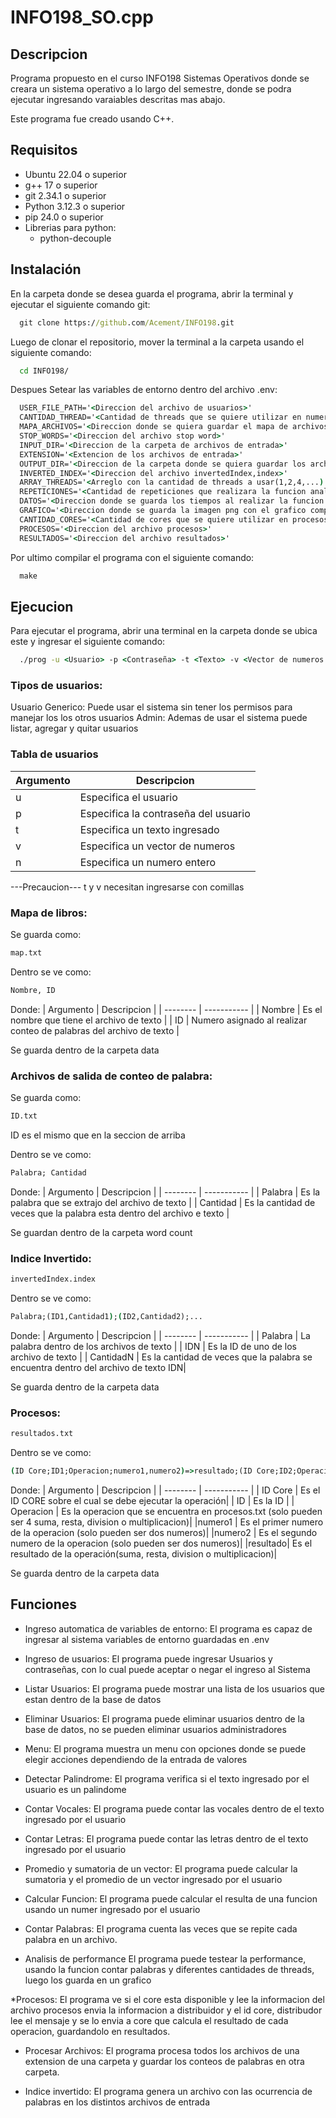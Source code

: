 # INFO198_SO.cpp

## Descripcion
Programa propuesto en el curso INFO198 Sistemas Operativos donde se creara un sistema operativo a lo largo del semestre, donde se podra ejecutar ingresando varaiables descritas mas abajo.

Este programa fue creado usando C++.

## Requisitos
* Ubuntu 22.04 o superior
* g++ 17 o superior
* git 2.34.1 o superior
* Python 3.12.3 o superior
* pip 24.0 o superior
* Librerias para python:
  - python-decouple

## Instalación
En la carpeta donde se desea guarda el programa, abrir la terminal y ejecutar el siguiente comando git:

```cmd 
  git clone https://github.com/Acement/INFO198.git
```

Luego de clonar el repositorio, mover la terminal a la carpeta usando el siguiente comando:

```cmd
  cd INFO198/
```

Despues Setear las variables de entorno dentro del archivo .env:

```cmd
  USER_FILE_PATH='<Direccion del archivo de usuarios>'
  CANTIDAD_THREAD='<Cantidad de threads que se quiere utilizar en numeros>'
  MAPA_ARCHIVOS='<Direccion donde se quiera guardar el mapa de archivos>'
  STOP_WORDS='<Direccion del archivo stop word>'
  INPUT_DIR='<Direccion de la carpeta de archivos de entrada>'
  EXTENSION='<Extencion de los archivos de entrada>'
  OUTPUT_DIR='<Direccion de la carpeta donde se quiera guardar los archivos con el conteo de palabras>'
  INVERTED_INDEX='<Direccion del archivo invertedIndex,index>'
  ARRAY_THREADS='<Arreglo con la cantidad de threads a usar(1,2,4,...) separados por una coma>'
  REPETICIONES='<Cantidad de repeticiones que realizara la funcion analisis de performance>'
  DATOS='<Direccion donde se guarda los tiempos al realizar la funcion analisis de performance>'
  GRAFICO='<Direccion donde se guarda la imagen png con el grafico comparativo>'
  CANTIDAD_CORES='<Cantidad de cores que se quiere utilizar en procesos>'
  PROCESOS='<Direccion del archivo procesos>'
  RESULTADOS='<Direccion del archivo resultados>'
```

Por ultimo compilar el programa con el siguiente comando:

```cmd
  make
```

## Ejecucion

Para ejecutar el programa, abrir una terminal en la carpeta donde se ubica este y ingresar el siguiente comando:

```cmd
  ./prog -u <Usuario> -p <Contraseña> -t <Texto> -v <Vector de numeros (1;2;3;4)> -n <Numero>
```


### Tipos de usuarios:

Usuario Generico: Puede usar el sistema sin tener los permisos para manejar los los otros usuarios
Admin: Ademas de usar el sistema puede listar, agregar y quitar usuarios


### Tabla de usuarios

| Argumento | Descripcion |
| -------- | ----------- |
| u | Especifica el usuario |
| p | Especifica la contraseña del usuario |
| t | Especifica un texto ingresado |
| v | Especifica un vector de numeros |
| n | Especifica un numero entero |

---Precaucion--- 
t y v necesitan ingresarse con comillas


### Mapa de libros:

Se guarda como:
```cmd
map.txt
```
Dentro se ve como:


```cmd
Nombre, ID
```
Donde:
| Argumento | Descripcion |
| -------- | ----------- |
| Nombre | Es el nombre que tiene el archivo de texto |
| ID | Numero asignado al realizar conteo de palabras del archivo de texto |

Se guarda dentro de la carpeta data


### Archivos de salida de conteo de palabra:

Se guarda como:

```cmd
ID.txt
```
ID es el mismo que en la seccion de arriba

Dentro se ve como:

```cmd
Palabra; Cantidad
```
Donde:
| Argumento | Descripcion |
| -------- | ----------- |
| Palabra | Es la palabra que se extrajo del archivo de texto |
| Cantidad | Es la cantidad de veces que la palabra esta dentro del archivo e texto |

Se guardan dentro de la carpeta word count


### Indice Invertido:

```cmd
invertedIndex.index
```
Dentro se ve como:

```cmd
Palabra;(ID1,Cantidad1);(ID2,Cantidad2);...
```
Donde:
| Argumento | Descripcion |
| -------- | ----------- |
| Palabra | La palabra dentro de los archivos de texto |
| IDN | Es la ID de uno de los archivo de texto |
| CantidadN | Es la cantidad de veces que la palabra se encuentra dentro del archivo de texto IDN|

Se guarda dentro de la carpeta data

### Procesos:

```cmd
resultados.txt
```
Dentro se ve como:

```cmd
(ID Core;ID1;Operacion;numero1,numero2)=>resultado;(ID Core;ID2;Operacion;numero1,numero2)=>resultado;...
```
Donde:
| Argumento | Descripcion |
| -------- | ----------- |
| ID Core | Es el ID CORE sobre el cual se debe ejecutar la operación|
| ID | Es la ID  |
| Operacion | Es la operacion que se encuentra en procesos.txt (solo pueden ser 4 suma, resta, division o multiplicacion)|
|numero1 | Es el primer numero de la operacion (solo pueden ser dos numeros)|
|numero2 | Es el segundo numero de la operacion (solo pueden ser dos numeros)|
|resultado| Es el resultado de la operación(suma, resta, division o multiplicacion)|


Se guarda dentro de la carpeta data




## Funciones

* Ingreso automatica de variables de entorno:
El programa es capaz de ingresar al sistema variables de entorno guardadas en .env

* Ingreso de usuarios:
El programa puede ingresar Usuarios y contraseñas, con lo cual puede aceptar o negar el ingreso al Sistema

* Listar Usuarios:
El programa puede mostrar una lista de los usuarios que estan dentro de la base de datos

* Eliminar Usuarios:
El programa puede eliminar usuarios dentro de la base de datos, no se pueden eliminar usuarios administradores

* Menu:
El programa muestra un menu con opciones donde se puede elegir acciones dependiendo de la entrada de valores

* Detectar Palindrome:
El programa verifica si el texto ingresado por el usuario es un palindome

* Contar Vocales:
El programa puede contar las vocales dentro de el texto ingresado por el usuario

* Contar Letras:
El programa puede contar las letras dentro de el texto ingresado por el usuario

* Promedio y sumatoria de un vector:
El programa puede calcular la sumatoria y el promedio de un vector ingresado por el usuario

* Calcular Funcion:
El programa puede calcular el resulta de una funcion usando un numer ingresado por el usuario

* Contar Palabras: 
El programa cuenta las veces que se repite cada palabra en un archivo.

* Analisis de performance
El programa puede testear la performance, usando la funcion contar palabras y diferentes cantidades de threads, luego los guarda en un grafico

*Procesos:
El programa ve si el core esta disponible y lee la informacion del archivo procesos envia la informacion a distribuidor y el id core, distribudor lee el mensaje y se lo envia a core que calcula el resultado de cada operacion, guardandolo en resultados.

* Procesar Archivos:
El programa procesa todos los archivos de una extension de una carpeta y guardar los conteos de palabras en otra carpeta.

* Indice invertido:
El programa genera un archivo con las ocurrencia de palabras en los distintos archivos de entrada
